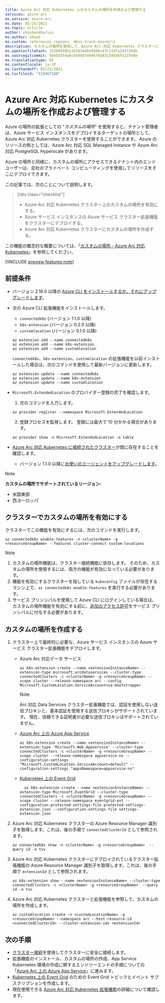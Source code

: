 ```yaml
---
title: Azure Arc 対応 Kubernetes 上のカスタムの場所を作成および管理する
services: azure-arc
ms.service: azure-arc
ms.date: 05/25/2021
ms.topic: article
author: shashankbarsin
ms.author: shasb
ms.custom: references_regions, devx-track-azurecli
description: カスタムの場所を使用して、Azure Arc 対応 Kubernetes クラスターに Azure PaaS サービスをデプロイします
ms.openlocfilehash: 15309599b12b10344b59d46c47c11dfa243726db
ms.sourcegitcommit: 58e5d3f4a6cb44607e946f6b931345b6fe237e0e
ms.translationtype: HT
ms.contentlocale: ja-JP
ms.lasthandoff: 05/25/2021
ms.locfileid: "110367188"
---
```

# <a name="create-and-manage-custom-locations-on-azure-arc-enabled-kubernetes"></a>Azure Arc 対応 Kubernetes にカスタムの場所を作成および管理する

Azure の場所の拡張としての "*カスタムの場所*" を使用すると、テナント管理者は、Azure サービス インスタンスをデプロイするターゲットの場所として、Azure Arc 対応 Kubernetes クラスターを使用することができます。 Azure のリソースの例としては、Azure Arc 対応 SQL Managed Instance や Azure Arc 対応 PostgreSQL Hyperscale があります。

Azure の場所と同様に、カスタムの場所にアクセスできるテナント内のエンド ユーザーは、会社のプライベート コンピューティングを使用してリソースをそこにデプロイできます。

この記事では、次のことについて説明します。
> [!div class="checklist"]
> * Azure Arc 対応 Kubernetes クラスター上のカスタムの場所を有効にする。
> * Azure サービス インスタンスの Azure サービス クラスター拡張機能をクラスターにデプロイする。
> * Azure Arc 対応 Kubernetes クラスターにカスタムの場所を作成する。

この機能の概念的な概要については、「[カスタムの場所 - Azure Arc 対応 Kubernetes](conceptual-custom-locations.md)」を参照してください。

[!INCLUDE [preview features note](./includes/preview/preview-callout.md)]

## <a name="prerequisites"></a>前提条件

- バージョン 2.16.0 以降の [Azure CLI をインストールするか、それにアップグレードします](/cli/azure/install-azure-cli)。

- 次の Azure CLI 拡張機能をインストールします。
    - `connectedk8s` (バージョン 1.1.0 以降)
    - `k8s-extension` (バージョン 0.2.0 以降)
    - `customlocation` (バージョン 0.1.0 以降) 
  
    ```azurecli
    az extension add --name connectedk8s
    az extension add --name k8s-extension
    az extension add --name customlocation
    ```
    
    `connectedk8s`、`k8s-extension`、`customlocation` の拡張機能を以前インストールした場合は、次のコマンドを使用して最新バージョンに更新します。

    ```azurecli
    az extension update --name connectedk8s
    az extension update --name k8s-extension
    az extension update --name customlocation
    ```

- `Microsoft.ExtendedLocation` のプロバイダー登録の完了を確認します。
    1. 次のコマンドを入力します。
    
    ```azurecli
    az provider register --namespace Microsoft.ExtendedLocation
    ```

    2. 登録プロセスを監視します。 登録には最大で 10 分かかる場合があります。
    
    ```azurecli
    az provider show -n Microsoft.ExtendedLocation -o table
    ```

- [Azure Arc 対応 Kubernetes に接続されたクラスター](quickstart-connect-cluster.md)が既に存在することを確認します。
    - バージョン 1.1.0 以降に[お使いのエージェントをアップグレードします](agent-upgrade.md#manually-upgrade-agents)。

>[!NOTE]
>**カスタムの場所でサポートされているリージョン:**
>* 米国東部
>* 西ヨーロッパ

## <a name="enable-custom-locations-on-cluster"></a>クラスターでカスタムの場所を有効にする

クラスターでこの機能を有効にするには、次のコマンドを実行します。

```console
az connectedk8s enable-features -n <clusterName> -g <resourceGroupName> --features cluster-connect custom-locations
```

> [!NOTE]
> 1. カスタムの場所機能は、クラスター接続機能に依存します。 そのため、カスタムの場所を使用するには、両方の機能が有効になっている必要があります。
> 2. 機能を有効にするクラスターを指している `kubeconfig` ファイルが存在するマシン上で、`az connectedk8s enable-features` を実行する必要があります。
> 3. サービス プリンシパルを使用して Azure CLI にログインしている場合は、カスタムの場所機能を有効にする前に、[追加のアクセス許可](troubleshooting.md#enable-custom-locations-using-service-principal)をサービス プリンシパルに付与する必要があります。

## <a name="create-custom-location"></a>カスタムの場所を作成する

1. クラスター上で最終的に必要な、Azure サービス インスタンスの Azure サービス クラスター拡張機能をデプロイします。

    * Azure Arc 対応データ サービス

        ```azurecli
        az k8s-extension create --name <extensionInstanceName> --extension-type microsoft.arcdataservices --cluster-type connectedClusters -c <clusterName> -g <resourceGroupName> --scope cluster --release-namespace arc --config Microsoft.CustomLocation.ServiceAccount=sa-bootstrapper
        ```
        > [!NOTE]
        > Arc 対応 Data Services クラスター拡張機能では、認証を使用しない送信プロキシと、基本認証を使用する送信プロキシがサポートされています。 現在、信頼できる証明書が必要な送信プロキシはサポートされていません。


    * [Azure Arc 上の Azure App Service](../../app-service/overview-arc-integration.md)

        ```azurecli
        az k8s-extension create --name <extensionInstanceName> --extension-type 'Microsoft.Web.Appservice' --cluster-type connectedClusters -c <clusterName> -g <resourceGroupName> --scope cluster --release-namespace appservice-ns --configuration-settings "Microsoft.CustomLocation.ServiceAccount=default" --configuration-settings "appsNamespace=appservice-ns" 
        ```

    * [Kubernetes 上の Event Grid](/azure/event-grid/kubernetes/overview)

        ```azurecli
          az k8s-extension create --name <extensionInstanceName> --extension-type Microsoft.EventGrid --cluster-type connectedClusters -c <clusterName> -g <resourceGroupName> --scope cluster --release-namespace eventgrid-ext --configuration-protected-settings-file protected-settings-extension.json --configuration-settings-file settings-extension.json
        ```

1. Azure Arc 対応 Kubernetes クラスターの Azure Resource Manager 識別子を取得します。これは、後の手順で `connectedClusterId` として参照されます。

    ```azurecli
    az connectedk8s show -n <clusterName> -g <resourceGroupName>  --query id -o tsv
    ```

1. Azure Arc 対応 Kubernetes クラスターにデプロイされているクラスター拡張機能の Azure Resource Manager 識別子を取得します。これは、後の手順で `extensionId` として参照されます。

    ```azurecli
    az k8s-extension show --name <extensionInstanceName> --cluster-type connectedClusters -c <clusterName> -g <resourceGroupName>  --query id -o tsv
    ```

1. Azure Arc 対応 Kubernetes クラスターと拡張機能を参照して、カスタムの場所を作成します。

    ```azurecli
    az customlocation create -n <customLocationName> -g <resourceGroupName> --namespace arc --host-resource-id <connectedClusterId> --cluster-extension-ids <extensionId>
    ```

## <a name="next-steps"></a>次の手順

- [クラスター接続](cluster-connect.md)を使用してクラスターに安全に接続します。
- 拡張機能のインストール、カスタムの場所の作成、App Service Kubernetes 環境の作成に関するエンドツーエンドの手順についての「[Azure Arc 上の Azure App Service](../../app-service/overview-arc-integration.md)」に進みます。 
- [Kubernetes 上の Event Grid](/azure/event-grid/kubernetes/overview) のための Event Grid トピックとイベント サブスクリプションを作成します。
- 現在使用できる [Azure Arc 対応 Kubernetes 拡張機能](extensions.md#currently-available-extensions)の詳細について確認します。


